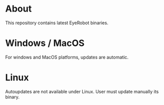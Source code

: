 # About

This repository contains latest EyeRobot binaries.

# Windows / MacOS

For windows and MacOS platforms, updates are automatic.

# Linux

Autoupdates are not available under Linux. User must update manually its binary.
